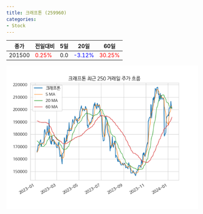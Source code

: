 ```yaml
---
title: 크래프톤 (259960)
categories:
- Stock
---
```


|종가|전일대비|5일|20일|60일|
|----|--------|---|----|----|
|201500|<span style="color: red">0.25%</span>|0.0|<span style="color: blue">-3.12%</span>|<span style="color: red">30.25%</span>|

<!-- more -->

![259960](/assets/images/stock/259960.png)